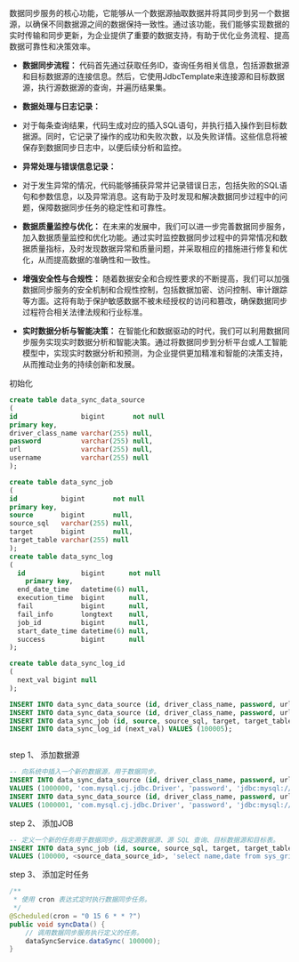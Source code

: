 数据同步服务的核心功能，它能够从一个数据源抽取数据并将其同步到另一个数据源，以确保不同数据源之间的数据保持一致性。通过该功能，我们能够实现数据的实时传输和同步更新，为企业提供了重要的数据支持，有助于优化业务流程、提高数据可靠性和决策效率。

- **数据同步流程：**
  代码首先通过获取任务ID，查询任务相关信息，包括源数据源和目标数据源的连接信息。然后，它使用JdbcTemplate来连接源和目标数据源，执行源数据源的查询，并遍历结果集。

- **数据处理与日志记录：**
- 对于每条查询结果，代码生成对应的插入SQL语句，并执行插入操作到目标数据源。同时，它记录了操作的成功和失败次数，以及失败详情。这些信息将被保存到数据同步日志中，以便后续分析和监控。

- **异常处理与错误信息记录：**
- 对于发生异常的情况，代码能够捕获异常并记录错误日志，包括失败的SQL语句和参数信息，以及异常消息。这有助于及时发现和解决数据同步过程中的问题，保障数据同步任务的稳定性和可靠性。

- **数据质量监控与优化：**
  在未来的发展中，我们可以进一步完善数据同步服务，加入数据质量监控和优化功能。通过实时监控数据同步过程中的异常情况和数据质量指标，及时发现数据异常和质量问题，并采取相应的措施进行修复和优化，从而提高数据的准确性和一致性。

- **增强安全性与合规性：**
  随着数据安全和合规性要求的不断提高，我们可以加强数据同步服务的安全机制和合规性控制，包括数据加密、访问控制、审计跟踪等方面。这将有助于保护敏感数据不被未经授权的访问和篡改，确保数据同步过程符合相关法律法规和行业标准。

- **实时数据分析与智能决策：**
  在智能化和数据驱动的时代，我们可以利用数据同步服务实现实时数据分析和智能决策。通过将数据同步到分析平台或人工智能模型中，实现实时数据分析和预测，为企业提供更加精准和智能的决策支持，从而推动业务的持续创新和发展。

初始化
```sql
create table data_sync_data_source
(
id                bigint       not null
primary key,
driver_class_name varchar(255) null,
password          varchar(255) null,
url               varchar(255) null,
username          varchar(255) null
);

create table data_sync_job
(
id           bigint       not null
primary key,
source       bigint       null,
source_sql   varchar(255) null,
target       bigint       null,
target_table varchar(255) null
);
create table data_sync_log
(
  id              bigint      not null
    primary key,
  end_date_time   datetime(6) null,
  execution_time  bigint      null,
  fail            bigint      null,
  fail_info       longtext    null,
  job_id          bigint      null,
  start_date_time datetime(6) null,
  success         bigint      null
);

create table data_sync_log_id
(
  next_val bigint null
);

INSERT INTO data_sync_data_source (id, driver_class_name, password, url, username) VALUES (1000000, 'com.mysql.cj.jdbc.Driver', 'password', 'jdbc:mysql://localhost:3306/database?characterEncoding=utf8&allowMultiQueries=true&verifyServerCertificate=false&serverTimezone=GMT%2B8&useSSL=false', 'root');
INSERT INTO data_sync_data_source (id, driver_class_name, password, url, username) VALUES (1000001, 'com.mysql.cj.jdbc.Driver', 'password', 'jdbc:mysql://localhost:3306/database?characterEncoding=utf8&allowMultiQueries=true&verifyServerCertificate=false&serverTimezone=GMT%2B8&useSSL=false', 'root');
INSERT INTO data_sync_job (id, source, source_sql, target, target_table) VALUES (100000, 1000000, 'select * from sys_grid_data where id!=\'b5a5d626-7d30-11ee-9e61-c508d71f140a\'', 1000001, 'sys_grid_data_2024_04');
INSERT INTO data_sync_log_id (next_val) VALUES (100005);



```



step 1、
添加数据源

```sql
-- 向系统中插入一个新的数据源，用于数据同步。
INSERT INTO data_sync_data_source (id, driver_class_name, password, url, username)
VALUES (1000000, 'com.mysql.cj.jdbc.Driver', 'password', 'jdbc:mysql://localhost:3306/database?', 'username');
INSERT INTO data_sync_data_source (id, driver_class_name, password, url, username)
VALUES (1000001, 'com.mysql.cj.jdbc.Driver', 'password', 'jdbc:mysql://localhost:3306/database?', 'username');

```

step 2、
添加JOB

```sql
-- 定义一个新的任务用于数据同步，指定源数据源、源 SQL 查询、目标数据源和目标表。
INSERT INTO data_sync_job (id, source, source_sql, target, target_table)
VALUES (100000, <source_data_source_id>, 'select name,date from sys_grid_data where date>(select max(date) from sys_grid_data), <target_data_source_id>, 'sys_grid_data_2024');

```

step 3、
添加定时任务

```java
/**
 * 使用 cron 表达式定时执行数据同步任务。
 */
@Scheduled(cron = "0 15 6 * * ?")
public void syncData() {
    // 调用数据同步服务执行定义的任务。
    dataSyncService.dataSync( 100000);
}

```


